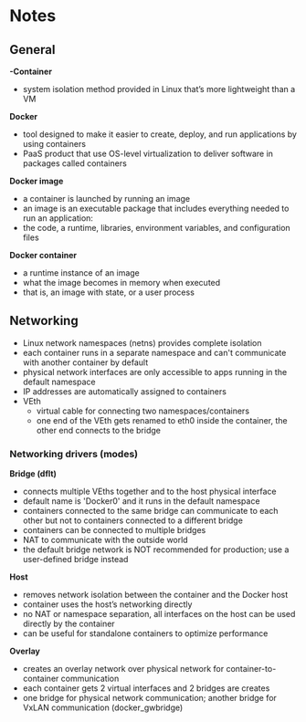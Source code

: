 # Notes

## General
**-Container**
- system isolation method provided in Linux that’s more lightweight than a VM

**Docker**
- tool designed to make it easier to create, deploy, and run applications by using containers
- PaaS product that use OS-level virtualization to deliver software in packages called containers

**Docker image**
- a container is launched by running an image
- an image is an executable package that includes everything needed to run an application:
- the code, a runtime, libraries, environment variables, and configuration files

**Docker container**
- a runtime instance of an image
- what the image becomes in memory when executed
- that is, an image with state, or a user process


## Networking
- Linux network namespaces (netns) provides complete isolation 
- each container runs in a separate namespace and can't communicate with another container by default
- physical network interfaces are only accessible to apps running in the default namespace
- IP addresses are automatically assigned to containers
- VEth				
  - virtual cable for connecting two namespaces/containers
  - one end of the VEth gets renamed to eth0 inside the container, the other end connects to the bridge

### Networking drivers (modes)
**Bridge (dflt)**		
- connects multiple VEths together and to the host physical interface
- default name is 'Docker0' and it runs in the default namespace
- containers connected to the same bridge can communicate to each other but not to containers connected to a different bridge
- containers can be connected to multiple bridges
- NAT to communicate with the outside world
- the default bridge network is NOT recommended for production; use a user-defined bridge instead

**Host**			
- removes network isolation between the container and the Docker host
- container uses the host’s networking directly
- no NAT or namespace separation, all interfaces on the host can be used directly by the container
- can be useful for standalone containers to optimize performance

**Overlay**			
- creates an overlay network over physical network for container-to-container communication
- each container gets 2 virtual interfaces and 2 bridges are creates
- one bridge for physical network communication; another bridge for VxLAN communication (docker_gwbridge)

